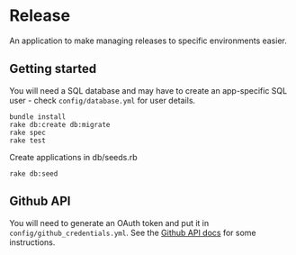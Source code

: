 # Release

An application to make managing releases to specific environments easier.

## Getting started

You will need a SQL database and may have to create an app-specific SQL user - check `config/database.yml` for user details.

    bundle install
    rake db:create db:migrate
    rake spec
    rake test

Create applications in db/seeds.rb

    rake db:seed

## Github API

You will need to generate an OAuth token and put it in `config/github_credentials.yml`. See the [Github API docs](http://developer.github.com/v3/oauth/) for some instructions.
